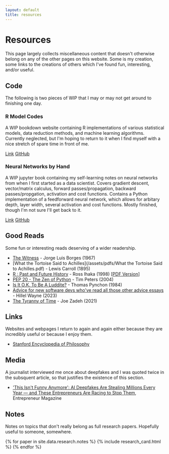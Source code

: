 ```yaml
---
layout: default
title: resources
---
```


# Resources

This page largely collects miscellaneous content that doesn't otherwise belong on any of the other pages on this website. Some is my creation, some links to the creations of others which I've found fun, interesting, and/or useful.

## Code

The following is two pieces of WIP that I may or may not get around to finishing one day.

<div>
    <h3>R Model Codes</h3>
    <p>A WIP bookdown website containing R implementations of various statistical models, data reduction methods, and machine learning algorithms. Currently neglected, but I'm hoping to return to it when I find myself with a nice stretch of spare time in front of me.</p>
    <div>
        <a href="https://philswatton.github.io/Collected-R-Code/" class="item-link">Link</a>
        <a href="https://github.com/philswatton/Collected-R-Code" class="item-link">GitHub</a>
    </div>
</div>

<div>
    <h3>Neural Networks by Hand</h3>
    <p>A WIP jupyter book containing my self-learning notes on neural networks from when I first started as a data scientist. Covers gradient descent, vector/matrix calculus, forward passes/propagation, backward passes/propgation, activation and cost functions. Contains a Python implementation of a feedforward neural network, which allows for arbitary depth, layer width, several activation and cost functions. Mostly finished, though I'm not sure I'll get back to it.</p>
    <div>
        <a href="https://philswatton.github.io/neural-networks-by-hand/" class="item-link">Link</a>
        <a href="https://github.com/philswatton/neural-networks-by-hand" class="item-link">GitHub</a>
    </div>
</div>

## Good Reads

Some fun or interesting reads deserving of a wider readership.

- [The Witness](https://web.mit.edu/allanmc/www/borges.thewitness.pdf) - Jorge Luis Borges (1967)
- [What the Tortoise Said to Achilles](/assets/pdfs/What the Tortoise Said to Achilles.pdf) - Lewis Carroll (1895)
- [R : Past and Future History](https://cran.r-project.org/doc/html/interface98-paper/paper.html) - Ross Ihaka (1998) [[PDF Version](https://www.stat.auckland.ac.nz/~ihaka/downloads/Interface98.pdf)]
- [PEP 20 - The Zen of Python](https://peps.python.org/pep-0020/) - Tim Peters (2004)
- [Is It O.K. To Be A Luddite?](https://archive.nytimes.com/www.nytimes.com/books/97/05/18/reviews/pynchon-luddite.html) - Thomas Pynchon (1984)
- [Advice for new software devs who've read all those other advice essays](https://buttondown.com/hillelwayne/archive/advice-for-new-software-devs-whove-read-all-those/) - Hillel Wayne (2023)
- [The Tyranny of Time](https://www.noemamag.com/the-tyranny-of-time/) - Joe Zadeh (2021)

## Links

Websites and webpages I return to again and again either because they are incredibly useful or because I enjoy them.

- [Stanford Encyclopedia of Philosophy](https://plato.stanford.edu/)

## Media

A journalist interviewed me once about deepfakes and I was quoted twice in the subsquent article, so that justifies the existence of this section.

- ['This Isn't Funny Anymore': AI Deepfakes Are Stealing Millions Every Year — and These Entrepreneurs Are Racing to Stop Them](https://www.entrepreneur.com/science-technology/ai-deepfakes-are-stealing-millions-every-year-whos/494361), Entrepreneur Magazine

## Notes

Notes on topics that don't really belong as full research papers. Hopefully useful to someone, somewhere.

{% for paper in site.data.research.notes %}
{% include research_card.html %}
{% endfor %}

